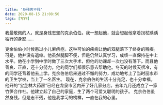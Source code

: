 ```yaml
---
title: '身残志不残'
date: 2020-08-15 21:08:50
tags: [写作]
---
```

我最敬佩的人，就是身残志坚的克余伯伯。我一想起他，就会想起他拿着拐杖踽踽独行的身影……

<!-- more -->
克余伯伯小时候患过小儿麻痹症。这种可怕的疾病让他的双腿落下了终身的残疾。
可是，他并没有退缩。他虽然腿脚不便，但是仍然认真学习，成绩一直保持在中上水平。他在小学到中学时做了三次大手术，但他的功课却一次也没有落下。而且他善良、正直，还十分努力，他的同学们都很乐意去帮助他。冬天的时候天很冷，有的同学还背着他去上学。克余伯伯后来通过不懈的努力，成功地考上了当时丽水市的卫生学校，当上了一名医生。
现在，克余伯伯的生活十分充足，也十分幸福。他开的“宝芝林大药房”已经在龙泉市区内开了好几家分店，去年九月还成立了一家竹笋合作社。他建立起了自己的家庭，生了两个可爱又聪明的孩子。
克余伯伯虽然身残，但是志不残，他是我学习的榜样，一直在我的心里。
